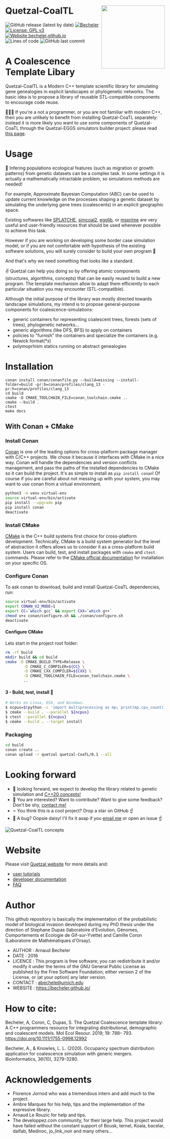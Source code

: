 # Quetzal-CoalTL <img align="right" width="200" src="https://github.com/Becheler/quetzal-CoalTL/blob/media/quetzal.png">

![GitHub release (latest by date)](https://img.shields.io/github/v/release/Becheler/quetzal-CoalTL)
[![Becheler](https://circleci.com/gh/Becheler/quetzal-CoaTL.svg?style=shield)](https://app.circleci.com/pipelines/github/Becheler/quetzal-CoaTL)
[![License: GPL v3](https://img.shields.io/badge/License-GPL%20v3-blue.svg)](https://www.gnu.org/licenses/gpl-3.0)
[![Website becheler.github.io](https://img.shields.io/website-up-down-green-red/https/becheler.github.io.svg)](https://becheler.github.io/softwares/quetzal-CoalTL/home/)
![Lines of code](https://img.shields.io/tokei/lines/github/Becheler/quetzal-CoalTL)
![GitHub last commit](https://img.shields.io/github/last-commit/Becheler/quetzal-CoalTL)

# A Coalescence Template Libary

Quetzal-CoalTL is a Modern C++ template scientific library for
simulating gene genealogies in explicit landscapes or phylogenetic networks. The basic
idea is to propose a library of reusable STL-compatible components to encourage
code reuse.

:egg::egg::egg:  If you're a not a programmer, or you are not familiar with modern C++,
then you are unlikely to benefit from installing Quetzal-CoaTL separately: instead it is more
likely you want to use some components of Quetzal-CoaTL through the Quetzal-EGGS simulators builder project:
please read [this page](https://github.com/Becheler/quetzal-EGGS).

# Usage

:seedling: Infering populations ecological features (such as migration or growth
patterns) from genetic datasets can be a complex task. In some settings it is
actually a mathematically intractable problem, so simulations methods are needed!

For example, Approximate Bayesian Computation (ABC) can be used to update current
knowledge on the processes shaping a genetic dataset by simulating the underlying
gene trees (coalescents) in an explicit geographic space.

Existing softwares like
[SPLATCHE](http://splatche.com/),
[simcoal2](http://cmpg.unibe.ch/software/simcoal2/),
[egglib](http://mycor.nancy.inra.fr/egglib/index.html), or
[msprime](http://msprime.readthedocs.io/en/stable/index.html) are very useful and
user-friendly resources that should be used whenever possible to achieve this task.

However if you are working on developing some border case simulation model, or
if you are not comfortable with hypothesis of the existing software solutions,
you will surely consider to build your own program :grimacing:

And that's why we need something that looks like a standard.

:v: Quetzal can help you doing so by offering atomic components (structures,
algorithms, concepts) that can be easily reused to build a new program.
The template mechanism allow to adapt them efficiently to each particular situation
you may encounter (STL-compatible).

Although the initial purpose of the library was mostly directed towards landscape
simulations, my intend is to propose general-purpose components for coalescence-simulations:
- generic containers for representing coalescent trees, forests (sets of trees), phylogenetic networks...
- generic algorithms (like DFS, BFS) to apply on containers
- policies to "furnish" the containers and specialize the containers (e.g. Newick format(**s*)
- polymoprhism statics running on abstract genealogies

# Installation

```
conan install conan/conanfile.py --build=missing --install-folder=build -pr:b=conan/profiles/clang_13 -pr:h=conan/profiles/clang_13
cd build
cmake -D CMAKE_TOOLCHAIN_FILE=conan_toolchain.cmake ..
cmake --build .
ctest
make docs
```

## With Conan + CMake

### Install Conan

[Conan](https://conan.io/) is one of the leading options for cross-platform package
manager with C/C++ projects. We chose it because it interfaces with CMake in a nice
way. Conan will handle the dependencies and version conflicts management, and pass
the paths of the installed dependencies to CMake so it can build the project. It's
as simple to install as `pip install conan`! Of course if you are careful about not messing
up with your system, you may want to use conan from a virtual environment.

```bash
python3 -m venv virtual-env
source virtual-env/bin/activate
pip install --upgrade pip
pip install conan
deactivate
```

### Install CMake

[CMake](https://cmake.org/cmake/help/latest/manual/cmake.1.html) is the C++ build
systems first choice for cross-platform development. Technically, CMake is a build
system generator but the level of abstraction it offers allows us to consider it as a cross-platform build system.
Users can build, test, and install packages with `cmake` and `ctest` commands.
Please refer to the [CMake official documentation](https://cmake.org/install/)
for installation on your specific OS.

### Configure Conan

To ask conan to download, build and install Quetzal-CoaTL dependencies, run:

```bash
source virtual-env/bin/activate
export CONAN_V2_MODE=1
export CC=`which gcc` && export CXX=`which g++`
chmod u+x conan/configure.sh && ./conan/configure.sh
deactivate
```

#### Configure CMake

Lets start in the project root folder:

```bash
rm -rf build
mkdir build && cd build
cmake -D CMAKE_BUILD_TYPE=Release \
        -D CMAKE_C_COMPILER=${CC} \
        -D CMAKE_CXX_COMPILER=${CXX} \
        -D CMAKE_TOOLCHAIN_FILE=conan_toolchain.cmake \
        ..
```

#### 3 - Build, test, install :rocket:

```bash
# Works on Linux, OSX, and Windows.
$ ncpus=$(python -c 'import multiprocessing as mp; print(mp.cpu_count())')
$ cmake --build . --parallel ${ncpus}
$ ctest --parallel ${ncpus}
$ cmake --build . --target install
```

### Packaging

```bash
cd build
conan create ..
conan upload -r quetzal quetzal-CoaTL/0.1 --all
```

# Looking forward

- :crystal_ball: looking forward, we expect to develop the library related to genetic simulation and [C++20 concepts!](https://en.cppreference.com/w/cpp/language/constraints)
- :email: You are interested? Want to contribute? Want to give some feedback? Don't be shy, [contact me!](https://lsa.umich.edu/eeb/people/postdoctoral-fellows/arnaud-becheler.html)
- :star: You think this is a cool project? Drop a star on GitHub :point_up:
- :bug: A bug? Oopsie daisy! I'll fix it asap if you [email me](https://lsa.umich.edu/eeb/people/postdoctoral-fellows/arnaud-becheler.html) or open an issue :point_up:

![Quetzal-CoalTL concepts](https://github.com/Becheler/quetzal-CoalTL/blob/media/quetzal_scheme.png)

# Website

Please visit [Quetzal website](https://becheler.github.io/softwares/quetzal-CoalTL/home/) for more details and:
 - [user tutorials](https://becheler.github.io/softwares/quetzal-CoalTL/tutorials/)
 - [developer documentation](https://becheler.github.io/softwares/quetzal-CoalTL/API/html/index.html)
 - [FAQ](https://becheler.github.io/softwares/quetzal-CoalTL/FAQ/)

# Author

This github repository is basically the implementation of the probabilistic model of biological invasion developed during my PhD thesis under the direction of Stephane Dupas (laboratoire d'Evolution, Génomes, Comportements et Ecologie de Gif-sur-Yvette) and Camille Coron (Laboratoire de Mathématiques d'Orsay).

- AUTHOR : Arnaud Becheler
- DATE   : 2016
- LICENCE : This program is free software; you can redistribute it and/or modify it under the terms of the GNU General Public License as published by the Free Software Foundation; either version 2 of the License, or (at your option) any later version.
- CONTACT : abechele@umich.edu
- WEBSITE : https://becheler.github.io/

# How to cite:

Becheler, A, Coron, C, Dupas, S. The Quetzal Coalescence template library: A C++ programmers resource for integrating distributional, demographic and coalescent models. Mol Ecol Resour. 2019; 19: 788– 793. https://doi.org/10.1111/1755-0998.12992

Becheler, A., & Knowles, L. L. (2020). Occupancy spectrum distribution: application for coalescence simulation with generic mergers. Bioinformatics, 36(10), 3279-3280.

# Acknowledgements

- Florence Jornod who was a tremendous intern and add much to the project.
- Ambre Marques for his help, tips and the implementation of the expressive library.
- Arnaud Le Rouzic for help and tips.
- The developpez.com community, for their large help. This project would have failed without the constant support of Bousk, ternel, Koala, bacelar, dalfab, Medinoc, jo_link_noir and many others...
